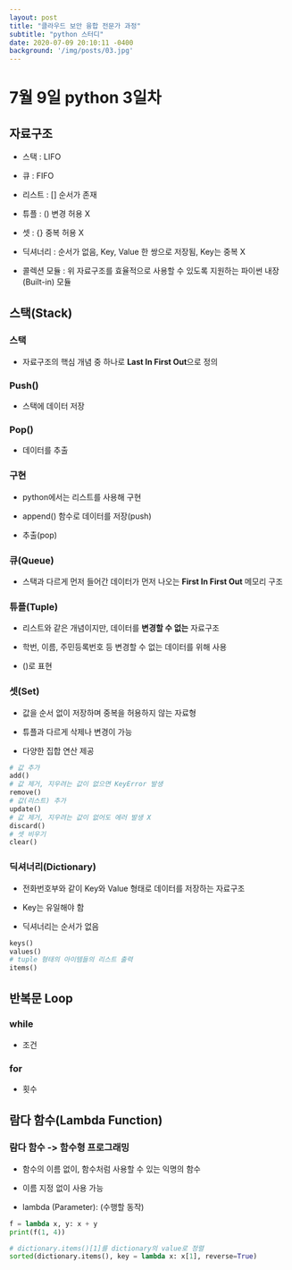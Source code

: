```yaml
---
layout: post
title: "클라우드 보안 융합 전문가 과정"
subtitle: "python 스터디"
date: 2020-07-09 20:10:11 -0400
background: '/img/posts/03.jpg'
---
```


# 7월 9일 python 3일차  

## 자료구조  

* 스택 : LIFO  

* 큐 : FIFO  

* 리스트 : [] 순서가 존재  

* 튜플 : () 변경 허용 X  

* 셋 : {} 중복 허용 X  

* 딕셔너리 : 순서가 없음, Key, Value 한 쌍으로 저장됨, Key는 중복 X  

* 콜렉션 모듈 : 위 자료구조를 효율적으로 사용할 수 있도록 지원하는 파이썬 내장(Built-in) 모듈  

## 스택(Stack)  

### 스택  

* 자료구조의 핵심 개념 중 하나로 **Last In First Out**으로 정의  

### Push()  

* 스택에 데이터 저장

### Pop()  

* 데이터를 추출  

### 구현  

* python에서는 리스트를 사용해 구현  

* append() 함수로 데이터를 저장(push)  

* 추출(pop)  

### 큐(Queue)  

* 스택과 다르게 먼저 들어간 데이터가 먼저 나오는 **First In First Out** 메모리 구조  

### 튜플(Tuple)  

* 리스트와 같은 개념이지만, 데이터를 **변경할 수 없는** 자료구조  

* 학번, 이름, 주민등록번호 등 변경할 수 없는 데이터를 위해 사용  

* ()로 표현  

### 셋(Set)  

* 값을 순서 없이 저장하며 중복을 허용하지 않는 자료형  

* 튜플과 다르게 삭제나 변경이 가능  

* 다양한 집합 연산 제공  

```python
# 값 추가
add()
# 값 제거, 지우려는 값이 없으면 KeyError 발생
remove()
# 값(리스트) 추가
update()
# 값 제거, 지우려는 값이 없어도 에러 발생 X
discard()
# 셋 비우기
clear()
```

### 딕셔너리(Dictionary)  

* 전화번호부와 같이 Key와 Value 형태로 데이터를 저장하는 자료구조  

* Key는 유일해야 함  

* 딕셔너리는 순서가 없음 

```python
keys()
values()
# tuple 형태의 아이템들의 리스트 출력
items()

```

## 반복문 Loop  

### while  

* 조건  

### for  

* 횟수  

## 람다 함수(Lambda Function)  

### 람다 함수 -> 함수형 프로그래밍  

* 함수의 이름 없이, 함수처럼 사용할 수 있는 익명의 함수  

* 이름 지정 없이 사용 가능  

* lambda (Parameter): (수행할 동작)  

```python
f = lambda x, y: x + y
print(f(1, 4))

# dictionary.items()[1]를 dictionary의 value로 정렬
sorted(dictionary.items(), key = lambda x: x[1], reverse=True)
```
